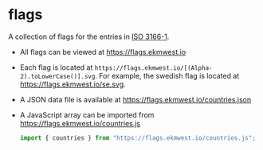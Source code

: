 # flags

A collection of flags for the entries in [ISO 3166-1](https://en.wikipedia.org/wiki/ISO_3166-1).

- All flags can be viewed at https://flags.ekmwest.io

- Each flag is located at ```https://flags.ekmwest.io/[(Alpha-2).toLowerCase()].svg```. For example, the swedish flag is located at https://flags.ekmwest.io/se.svg.

- A JSON data file is available at https://flags.ekmwest.io/countries.json

- A JavaScript array can be imported from https://flags.ekmwest.io/countries.js

    ```js
    import { countries } from "https://flags.ekmwest.io/countries.js";
    ```
    